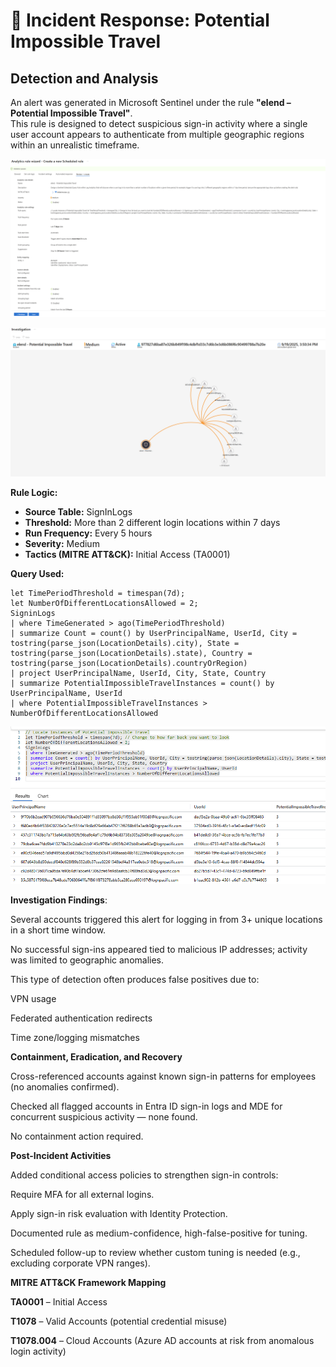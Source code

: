 # 🚨 Incident Response: Potential Impossible Travel  

## Detection and Analysis  

An alert was generated in Microsoft Sentinel under the rule **"elend – Potential Impossible Travel"**.  
This rule is designed to detect suspicious sign-in activity where a single user account appears to authenticate from multiple geographic regions within an unrealistic timeframe.  



![Potential Impossible Travel Graph](../images/potential-impossible-travel-1.png)  

![Query Results](../images/potential-impossible-travel-2.png)  



**Rule Logic:**  
- **Source Table:** SignInLogs  
- **Threshold:** More than 2 different login locations within 7 days  
- **Run Frequency:** Every 5 hours  
- **Severity:** Medium  
- **Tactics (MITRE ATT&CK):** Initial Access (TA0001)  

**Query Used:**  

```kql
let TimePeriodThreshold = timespan(7d); 
let NumberOfDifferentLocationsAllowed = 2;
SigninLogs
| where TimeGenerated > ago(TimePeriodThreshold)
| summarize Count = count() by UserPrincipalName, UserId, City = tostring(parse_json(LocationDetails).city), State = tostring(parse_json(LocationDetails).state), Country = tostring(parse_json(LocationDetails).countryOrRegion)
| project UserPrincipalName, UserId, City, State, Country
| summarize PotentialImpossibleTravelInstances = count() by UserPrincipalName, UserId
| where PotentialImpossibleTravelInstances > NumberOfDifferentLocationsAllowed
```


![Analytics Rule](../images/potential-impossible-travel-3.png)  




**Investigation Findings**:

Several accounts triggered this alert for logging in from 3+ unique locations in a short time window.

No successful sign-ins appeared tied to malicious IP addresses; activity was limited to geographic anomalies.

This type of detection often produces false positives due to:

VPN usage

Federated authentication redirects

Time zone/logging mismatches





**Containment, Eradication, and Recovery**

Cross-referenced accounts against known sign-in patterns for employees (no anomalies confirmed).

Checked all flagged accounts in Entra ID sign-in logs and MDE for concurrent suspicious activity — none found.

No containment action required.





**Post-Incident Activities**

Added conditional access policies to strengthen sign-in controls:

Require MFA for all external logins.

Apply sign-in risk evaluation with Identity Protection.

Documented rule as medium-confidence, high-false-positive for tuning.

Scheduled follow-up to review whether custom tuning is needed (e.g., excluding corporate VPN ranges).


**MITRE ATT&CK Framework Mapping**

**TA0001** – Initial Access

**T1078** – Valid Accounts (potential credential misuse)

**T1078.004** – Cloud Accounts (Azure AD accounts at risk from anomalous login activity)
